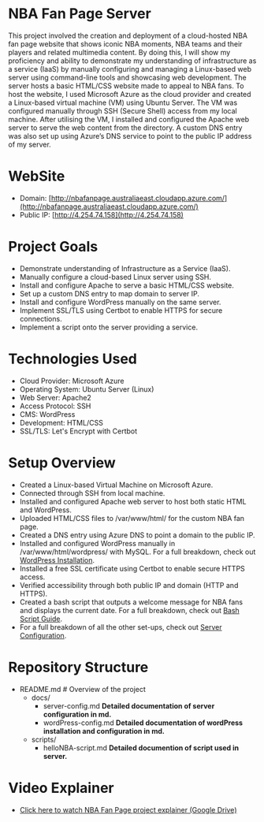 # NBA Fan Page Server

This project involved the creation and deployment of a cloud-hosted NBA fan page website that shows iconic NBA moments, NBA teams and their players and related multimedia content. By doing this, I will show my proficiency and ability to demonstrate my understanding of infrastructure as a service (IaaS) by manually configuring and managing a Linux-based web server using command-line tools and showcasing web development. 
The server hosts a basic HTML/CSS website made to appeal to NBA fans. To host the website, I used Microsoft Azure as the cloud provider and created a Linux-based virtual machine (VM) using Ubuntu Server. The VM was configured manually through SSH (Secure Shell) access from my local machine. After utilising the VM, I installed and configured the Apache web server to serve the web content from the directory.
A custom DNS entry was also set up using Azure’s DNS service to point to the public IP address of my server. 

# WebSite
- Domain: [http://nbafanpage.australiaeast.cloudapp.azure.com/](http://nbafanpage.australiaeast.cloudapp.azure.com/)
- Public IP: [http://4.254.74.158](http://4.254.74.158)

# Project Goals
- Demonstrate understanding of Infrastructure as a Service (IaaS).
- Manually configure a cloud-based Linux server using SSH.
- Install and configure Apache to serve a basic HTML/CSS website.
- Set up a custom DNS entry to map domain to server IP.
- Install and configure WordPress manually on the same server.
- Implement SSL/TLS using Certbot to enable HTTPS for secure connections.
- Implement a script onto the server providing a service.

# Technologies Used
- Cloud Provider: Microsoft Azure
- Operating System: Ubuntu Server (Linux)
- Web Server: Apache2
- Access Protocol: SSH
- CMS: WordPress
- Development: HTML/CSS
- SSL/TLS: Let's Encrypt with Certbot

# Setup Overview
- Created a Linux-based Virtual Machine on Microsoft Azure.
- Connected through SSH from local machine.
- Installed and configured Apache web server to host both static HTML and WordPress.
- Uploaded HTML/CSS files to /var/www/html/ for the custom NBA fan page.
- Created a DNS entry using Azure DNS to point a domain to the public IP.
- Installed and configured WordPress manually in /var/www/html/wordpress/ with MySQL. For a full breakdown, check out [WordPress Installation](docs/wordPress-config.md).
- Installed a free SSL certificate using Certbot to enable secure HTTPS access.
- Verified accessibility through both public IP and domain (HTTP and HTTPS).
- Created a bash script that outputs a welcome message for NBA fans and displays the current date. For a full breakdown, check out [Bash Script Guide](script/helloNBA-script.md). 
- For a full breakdown of all the other set-ups, check out [Server Configuration](docs/server-config.md).

# Repository Structure 
- README.md                # Overview of the project
    - docs/
        - server-config.md         **Detailed documentation of server configuration in md.**
        - wordPress-config.md     **Detailed documentation of wordPress installation and configuration in md.**
    - scripts/
        - helloNBA-script.md        **Detailed documention of script used in server.**
                   

# Video Explainer
-  [Click here to watch NBA Fan Page project explainer (Google Drive)](https://drive.google.com/file/d/1ILHjUcZj1FYhvrEtbCJGVpBKgamWnAWT/view?usp=sharing) 




